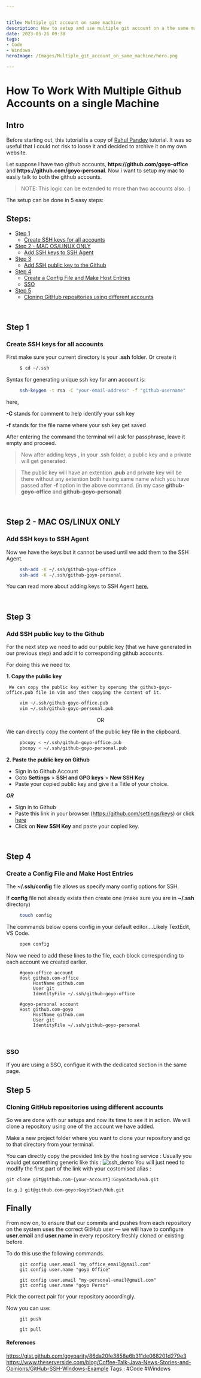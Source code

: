 ```yaml
---
 

title: Multiple git account on same machine
description: How to setup and use multiple git account on a the same machine
date: 2023-05-26 09:38
tags: 
- Code
- Windows
heroImage: /Images/Multiple_git_account_on_same_machine/hero.png

---
```


# How To Work With Multiple Github Accounts on a single Machine

## Intro 

Before starting out, this tutorial is a copy of [Rahul Pandey](https://github.com/rahularity) tutorial. It was so useful that i could not risk to loose it and decided to archive it on my own website.


Let suppose I have two github accounts, **https:/<span></span>/github.com<span></span>/goyo-office** and **https:/<span></span>/github.com<span></span>/goyo-personal**. Now i want to setup my mac to easily talk to both the github accounts.

> NOTE: This logic can be extended to more than two accounts also. :)

The setup can be done in 5 easy steps:
## Steps:

- [Step 1](#Step%201)
	- [Create SSH keys for all accounts](#Create%20SSH%20keys%20for%20all%20accounts)
- [Step 2 - MAC OS/LINUX ONLY](#Step%202%20-%20MAC%20OS/LINUX%20ONLY)
	- [Add SSH keys to SSH Agent](#Add%20SSH%20keys%20to%20SSH%20Agent)
- [Step 3](#Step%203)
	- [Add SSH public key to the Github](#Add%20SSH%20public%20key%20to%20the%20Github)
- [Step 4](#Step%204)
	- [Create a Config File and Make Host Entries](#Create%20a%20Config%20File%20and%20Make%20Host%20Entries)
	- [SSO](#SSO)
- [Step 5](#Step%205)
	- [Cloning GitHub repositories using different accounts](#Cloning%20GitHub%20repositories%20using%20different%20accounts)

<br>

## Step 1
### Create SSH keys for all accounts
First make sure your current directory is your **.ssh** folder. Or create it
```sh
     $ cd ~/.ssh
```
Syntax for generating unique ssh key for ann account is:
```sh
     ssh-keygen -t rsa -C "your-email-address" -f "github-username"
```
here,

**-C** stands for comment to help identify your ssh key

**-f** stands for the file name where your ssh key get saved


After entering the command the terminal will ask for passphrase, leave it empty and proceed.


> Now after adding keys , in your .ssh folder, a public key and a private will get generated.

>The public key will have an extention __.pub__ and private key will be there without any extention both having same name which you have passed after __-f__ option in the above command. (in my case __github-goyo-office__ and __github-goyo-personal__)

<br>

## Step 2 - MAC OS/LINUX ONLY
### Add SSH keys to SSH Agent
Now we have the keys but it cannot be used until we add them to the SSH Agent.
```sh
     ssh-add -K ~/.ssh/github-goyo-office
     ssh-add -K ~/.ssh/github-goyo-personal
```

You can read more about adding keys to SSH Agent [here.](https://help.github.com/en/github/authenticating-to-github/generating-a-new-ssh-key-and-adding-it-to-the-ssh-agent)

<br>

## Step 3
### Add SSH public key to the Github
For the next step we need to add our public key (that we have generated in our previous step) and add it to corresponding github accounts.

For doing this we need to:

__1. Copy the public key__

     We can copy the public key either by opening the github-goyo-office.pub file in vim and then copying the content of it.
```sh
     vim ~/.ssh/github-goyo-office.pub
     vim ~/.ssh/github-goyo-personal.pub
```


<p align="center"/>
OR

We can directly copy the content of the public key file in the clipboard.

```sh
     pbcopy < ~/.ssh/github-goyo-office.pub
     pbcopy < ~/.ssh/github-goyo-personal.pub
```   


__2. Paste the public key on Github__

* Sign in to Github Account
* Goto **Settings** > **SSH and GPG keys** > **New SSH Key**
* Paste your copied public key and give it a Title of your choice.

___OR___

* Sign in to Github 
* Paste this link in your browser (https://github.com/settings/keys) or click [here](https://github.com/settings/keys)
* Click on **New SSH Key** and paste your copied key.

<br>

## Step 4
### Create a Config File and Make Host Entries

The **~/.ssh/config** file allows us specify many config options for SSH.

If **config** file not already exists then create one (make sure you are in **~/.ssh** directory)

```sh
     touch config
```

The commands below opens config in your default editor....Likely TextEdit, VS Code.
```sh
     open config
```
Now we need to add these lines to the file, each block corresponding to each account we created earlier.
```config
     #goyo-office account
     Host github.com-office
          HostName github.com
          User git
          IdentityFile ~/.ssh/github-goyo-office

     #goyo-personal account
     Host github.com-goyo
          HostName github.com
          User git
          IdentityFile ~/.ssh/github-goyo-personal
```

<br>

### SSO 
If you are using a SSO, configue it with the dedicated section in the same page.

## Step 5
### Cloning GitHub repositories using different accounts

So we are done with our setups and now its time to see it in action. We will clone a repository using one of the account we have added.

Make a new project folder where you want to clone your repository and go to that directory from your terminal.

You can directly copy the provided link by the hosting service : 
Usually you would get something generic like this : 
![ssh_demo](/Images/Multiple_git_account_on_same_machine/sshdemo.png)
You will just need to modify the first part of the link with your costomised alias :

```
git clone git@github.com-{your-account}:GoyoStach/Hub.git

[e.g.] git@github.com-goyo:GoyoStach/Hub.git
```

 ## Finally

From now on, to ensure that our commits and pushes from each repository on the system uses the correct GitHub user — we will have to configure **user.email** and **user.name** in every repository freshly cloned or existing before.

To do this use the following commands.

```git
     git config user.email "my_office_email@gmail.com"
     git config user.name "goyo Office"
     
     git config user.email "my-personal-email@gmail.com"
     git config user.name "goyo Perso"
```
Pick the correct pair for your repository accordingly.

Now you can use:
```git
     git push
     
     git pull
```
#### References

https://gist.github.com/goyoarity/86da20fe3858e6b311de068201d279e3
https://www.theserverside.com/blog/Coffee-Talk-Java-News-Stories-and-Opinions/GitHub-SSH-Windows-Example
Tags : #Code #Windows 



